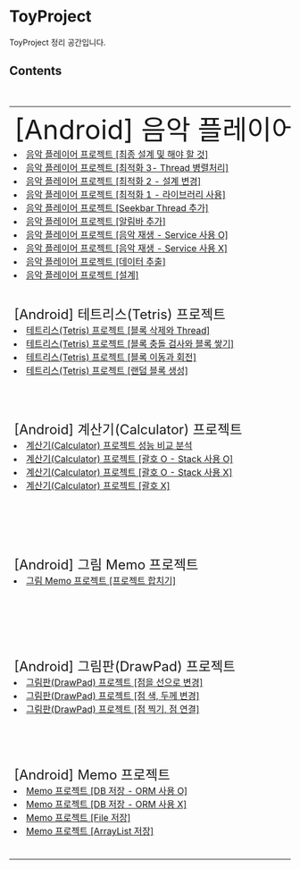 # ToyProject
ToyProject 정리 공간입니다.</br>

## Contents
<table border="0">
    <tr>
      <td colspan="3"><font size="10px">[Android] 음악 플레이어 프로젝트　　　　　　　　　　　　　　　　　　　　　　　　　　　　　　</font></br>
            <li><a href="http://heepie.tistory.com/204">음악 플레이어 프로젝트 [최종 설계 및 해야 할 것]</a></li>
            <li><a href="http://heepie.tistory.com/199">음악 플레이어 프로젝트 [최적화 3- Thread 병렬처리]</a></li>
            <li><a href="http://heepie.tistory.com/190">음악 플레이어 프로젝트 [최적화 2 - 설계 변경]</a></li>
            <li><a href="http://heepie.tistory.com/189">음악 플레이어 프로젝트 [최적화 1 - 라이브러리 사용]</a></li>
            <li><a href="http://heepie.tistory.com/187">음악 플레이어 프로젝트 [Seekbar Thread 추가]</a></li>
            <li><a href="http://heepie.tistory.com/186">음악 플레이어 프로젝트 [알림바 추가]</a></li>
            <li><a href="http://heepie.tistory.com/177">음악 플레이어 프로젝트 [음악 재생 - Service 사용 O]</a></li>
            <li><a href="http://heepie.tistory.com/157">음악 플레이어 프로젝트 [음악 재생 - Service 사용 X]</a></li>
            <li><a href="http://heepie.tistory.com/156">음악 플레이어 프로젝트 [데이터 추출]</a></li>
            <li><a href="http://heepie.tistory.com/142">음악 플레이어 프로젝트 [설계]</a></li>
      </td>
      <td align="center"><img src="http://cfile3.uf.tistory.com/image/99DC143359E34893218E47" width=200 height=250></td>
    </tr>
   <tr>
      <td colspan="3"><font size="5em">[Android] 테트리스(Tetris) 프로젝트</font></br> 
            <li><a href="http://heepie.tistory.com/130">테트리스(Tetris) 프로젝트 [블록 삭제와 Thread]</a></li>
            <li><a href="http://heepie.tistory.com/129">테트리스(Tetris) 프로젝트 [블록 충돌 검사와 블록 쌓기]</a></li>
            <li><a href="http://heepie.tistory.com/128">테트리스(Tetris) 프로젝트 [블록 이동과 회전]</a></li>
            <li><a href="http://heepie.tistory.com/127">테트리스(Tetris) 프로젝트 [랜덤 블록 생성]</a></li>
      </td>
      <td align="center"><img src="http://cfile21.uf.tistory.com/image/99A1233359D5AFBE31726A" width=200 height=200></td>
    </tr>
    <tr>
      <td colspan="3"><font size="5em">[Android] 계산기(Calculator) 프로젝트</font></br> 
            <li><a href="http://heepie.tistory.com/114">계산기(Calculator) 프로젝트 성능 비교 분석</a></li>
            <li><a href="http://heepie.tistory.com/65">계산기(Calculator) 프로젝트 [괄호 O - Stack 사용 O]</a></li>
            <li><a href="http://heepie.tistory.com/66">계산기(Calculator) 프로젝트 [괄호 O - Stack 사용 X]</a></li>
            <li><a href="http://heepie.tistory.com/64">계산기(Calculator) 프로젝트 [괄호 X]</a></li>
      </td>
      <td align="center"><img src="http://cfile30.uf.tistory.com/image/997E453359B9C4B338B970" width=200 height=200></td>
    </tr>
    <tr>
      <td colspan="3"><font size="5em">[Android] 그림 Memo 프로젝트</font></br> 
            <li><a href="http://heepie.tistory.com/123">그림 Memo 프로젝트 [프로젝트 합치기]</a></li>
      </td>
      <td align="center"><img src="http://cfile5.uf.tistory.com/image/9958E73359DC981725D179" width=200 height=200></td>
    </tr>
    <tr>
      <td colspan="3"><font size="5em">[Android] 그림판(DrawPad) 프로젝트</font></br> 
            <li><a href="http://heepie.tistory.com/96">그림판(DrawPad) 프로젝트 [점을 선으로 변경]</a></li>
            <li><a href="http://heepie.tistory.com/95">그림판(DrawPad) 프로젝트 [점 색, 두께 변경]</a></li>
            <li><a href="http://heepie.tistory.com/94">그림판(DrawPad) 프로젝트 [점 찍기, 점 연결]</a></li>
      </td>
      <td align="center"><img src="http://cfile28.uf.tistory.com/image/99BE453359C76479052288" width=200 height=200></td>
    </tr>
    <tr>
      <td colspan="3"><font size="5em">[Android] Memo 프로젝트</font></br> 
            <li><a href="http://heepie.tistory.com/119">Memo 프로젝트 [DB 저장 - ORM 사용 O]</a></li>
            <li><a href="http://heepie.tistory.com/118">Memo 프로젝트 [DB 저장 - ORM 사용 X]</a></li>
            <li><a href="http://heepie.tistory.com/117">Memo 프로젝트 [File 저장]</a></li>
            <li><a href="http://heepie.tistory.com/116">Memo 프로젝트 [ArrayList 저장]</a></li>
      </td>
      <td align="center"><img src="http://cfile26.uf.tistory.com/image/994EE43359C99FB72AFD13" width=200 height=200></td>
    </tr>
</table>
